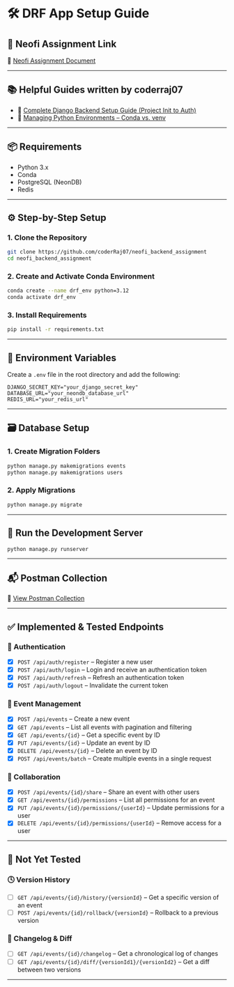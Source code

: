 # 🛠️ DRF App Setup Guide

## 📄 Neofi Assignment Link

📘 [Neofi Assignment Document](https://docs.google.com/document/d/1kPhppih_OrYvj_dzzoJIfw6KUL6oK-J35G3z9lc-ois/edit?tab=t.0)

---
## 📚 Helpful Guides written by coderraj07

* 🔗 [Complete Django Backend Setup Guide (Project Init to Auth)](https://coderraj07.medium.com/complete-django-backend-setup-guide-from-project-initialization-to-advanced-views-authentication-cc1ab54f7521)
* 🔗 [Managing Python Environments – Conda vs. venv](https://medium.com/towardsdev/managing-python-environments-the-right-way-conda-vs-venv-1691162a7016)

---

## 📦 Requirements

* Python 3.x
* Conda
* PostgreSQL (NeonDB)
* Redis

---

## ⚙️ Step-by-Step Setup

### 1. Clone the Repository

```bash
git clone https://github.com/coderRaj07/neofi_backend_assignment
cd neofi_backend_assignment
```

### 2. Create and Activate Conda Environment

```bash
conda create --name drf_env python=3.12
conda activate drf_env
```

### 3. Install Requirements

```bash
pip install -r requirements.txt
```

---

## 🔐 Environment Variables

Create a `.env` file in the root directory and add the following:

```env
DJANGO_SECRET_KEY="your_django_secret_key"
DATABASE_URL="your_neondb_database_url"
REDIS_URL="your_redis_url"
```

---

## 🗃️ Database Setup

### 1. Create Migration Folders

```bash
python manage.py makemigrations events
python manage.py makemigrations users
```

### 2. Apply Migrations

```bash
python manage.py migrate
```

---

## 🚀 Run the Development Server

```bash
python manage.py runserver
```

---

## 📬 Postman Collection

🧪 [View Postman Collection](neofi_backend_assignment.postman_collection.json)

---

## ✅ Implemented & Tested Endpoints

### 🔐 Authentication

* [x] `POST /api/auth/register` – Register a new user
* [x] `POST /api/auth/login` – Login and receive an authentication token
* [x] `POST /api/auth/refresh` – Refresh an authentication token
* [x] `POST /api/auth/logout` – Invalidate the current token

### 📅 Event Management

* [x] `POST /api/events` – Create a new event
* [x] `GET /api/events` – List all events with pagination and filtering
* [x] `GET /api/events/{id}` – Get a specific event by ID
* [x] `PUT /api/events/{id}` – Update an event by ID
* [x] `DELETE /api/events/{id}` – Delete an event by ID
* [x] `POST /api/events/batch` – Create multiple events in a single request

### 🤝 Collaboration

* [x] `POST /api/events/{id}/share` – Share an event with other users
* [x] `GET /api/events/{id}/permissions` – List all permissions for an event
* [x] `PUT /api/events/{id}/permissions/{userId}` – Update permissions for a user
* [x] `DELETE /api/events/{id}/permissions/{userId}` – Remove access for a user

---

## 🚧 Not Yet Tested

### 🕓 Version History

* [ ] `GET /api/events/{id}/history/{versionId}` – Get a specific version of an event
* [ ] `POST /api/events/{id}/rollback/{versionId}` – Rollback to a previous version

### 📝 Changelog & Diff

* [ ] `GET /api/events/{id}/changelog` – Get a chronological log of changes
* [ ] `GET /api/events/{id}/diff/{versionId1}/{versionId2}` – Get a diff between two versions

---
